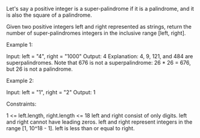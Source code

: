 Let's say a positive integer is a super-palindrome if it is a palindrome, and
it is also the square of a palindrome.

Given two positive integers left and right represented as strings, return the
number of super-palindromes integers in the inclusive range [left, right].


Example 1:


Input: left = "4", right = "1000"
Output: 4
Explanation: 4, 9, 121, and 484 are superpalindromes.
Note that 676 is not a superpalindrome: 26 * 26 = 676, but 26 is not a
palindrome.


Example 2:


Input: left = "1", right = "2"
Output: 1



Constraints:


1 <= left.length, right.length <= 18
left and right consist of only digits.
left and right cannot have leading zeros.
left and right represent integers in the range [1, 10^18 - 1].
left is less than or equal to right.




